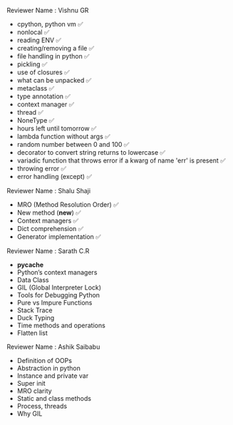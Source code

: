 Reviewer Name : Vishnu GR

- cpython, python vm ✅
- nonlocal ✅
- reading ENV ✅
- creating/removing a file ✅
- file handling in python ✅
- pickling ✅
- use of closures ✅
- what can be unpacked ✅
- metaclass ✅
- type annotation ✅
- context manager ✅
- thread ✅
- NoneType ✅
- hours left until tomorrow ✅
- lambda function without args ✅
- random number between 0 and 100 ✅
- decorator to convert string returns to lowercase ✅
- variadic function that throws error if a kwarg of name 'err' is present ✅
- throwing error ✅
- error handling (except) ✅

Reviewer Name : Shalu Shaji

- MRO (Method Resolution Order) ✅
- New method (**new**) ✅
- Context managers ✅
- Dict comprehension ✅
- Generator implementation ✅

Reviewer Name : Sarath C.R

- **pycache**
- Python’s context managers
- Data Class
- GIL (Global Interpreter Lock)
- Tools for Debugging Python
- Pure vs Impure Functions
- Stack Trace
- Duck Typing
- Time methods and operations
- Flatten list

Reviewer Name : Ashik Saibabu

- Definition of OOPs
- Abstraction in python
- Instance and private var
- Super init
- MRO clarity
- Static and class methods
- Process, threads
- Why GIL